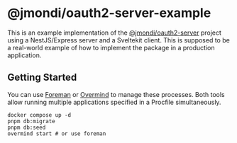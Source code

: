 # @jmondi/oauth2-server-example

This is an example implementation of the [@jmondi/oauth2-server](https://github.com/jasonraimondi/ts-oauth2-server) project using a NestJS/Express server and a Sveltekit client. This is supposed to be a real-world example of how to implement the package in a production application.

## Getting Started

You can use [Foreman](https://github.com/ddollar/foreman) or [Overmind](https://github.com/DarthSim/overmind) to manage these processes. Both tools allow running multiple applications specified in a Procfile simultaneously.

```
docker compose up -d
pnpm db:migrate
pnpm db:seed
overmind start # or use foreman
```
